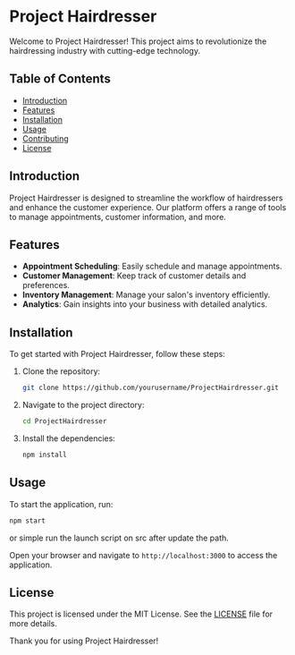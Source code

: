 # Project Hairdresser

Welcome to Project Hairdresser! This project aims to revolutionize the hairdressing industry with cutting-edge technology.

## Table of Contents

- [Introduction](#introduction)
- [Features](#features)
- [Installation](#installation)
- [Usage](#usage)
- [Contributing](#contributing)
- [License](#license)

## Introduction

Project Hairdresser is designed to streamline the workflow of hairdressers and enhance the customer experience. Our platform offers a range of tools to manage appointments, customer information, and more.

## Features

- **Appointment Scheduling**: Easily schedule and manage appointments.
- **Customer Management**: Keep track of customer details and preferences.
- **Inventory Management**: Manage your salon's inventory efficiently.
- **Analytics**: Gain insights into your business with detailed analytics.

## Installation

To get started with Project Hairdresser, follow these steps:

1. Clone the repository:
    ```bash
    git clone https://github.com/yourusername/ProjectHairdresser.git
    ```
2. Navigate to the project directory:
    ```bash
    cd ProjectHairdresser
    ```
3. Install the dependencies:
    ```bash
    npm install
    ```

## Usage

To start the application, run:
```bash
npm start
```
or simple run the launch script on src after update the path.

Open your browser and navigate to `http://localhost:3000` to access the application.


## License

This project is licensed under the MIT License. See the [LICENSE](LICENSE) file for more details.

Thank you for using Project Hairdresser!